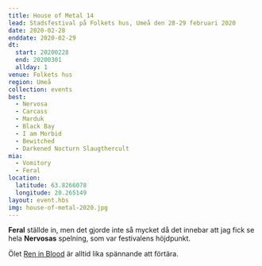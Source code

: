 ```yaml
---
title: House of Metal 14
lead: Stadsfestival på Folkets hus, Umeå den 28-29 februari 2020
date: 2020-02-28
enddate: 2020-02-29
dt:
  start: 20200228
  end: 20200301
  allday: 1
venue: Folkets hus
region: Umeå
collection: events
best:
  - Nervosa
  - Carcass
  - Marduk
  - Black Bay
  - I am Morbid
  - Bewitched
  - Darkened Nocturn Slaugthercult
mia:
  - Vomitory
  - Feral
location:
  latitude: 63.8266078
  longitude: 20.265149
layout: event.hbs
img: house-of-metal-2020.jpg
---
```


**Feral** ställde in, men det gjorde inte så mycket då det innebar att jag fick se hela **Nervosas** spelning, som var festivalens höjdpunkt.

Ölet [Ren in Blood](https://bryggverket.se) är alltid lika spännande att förtära.
